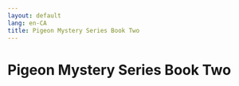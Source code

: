 ```yaml
---
layout: default
lang: en-CA
title: Pigeon Mystery Series Book Two
---
```


# Pigeon Mystery Series Book Two 
